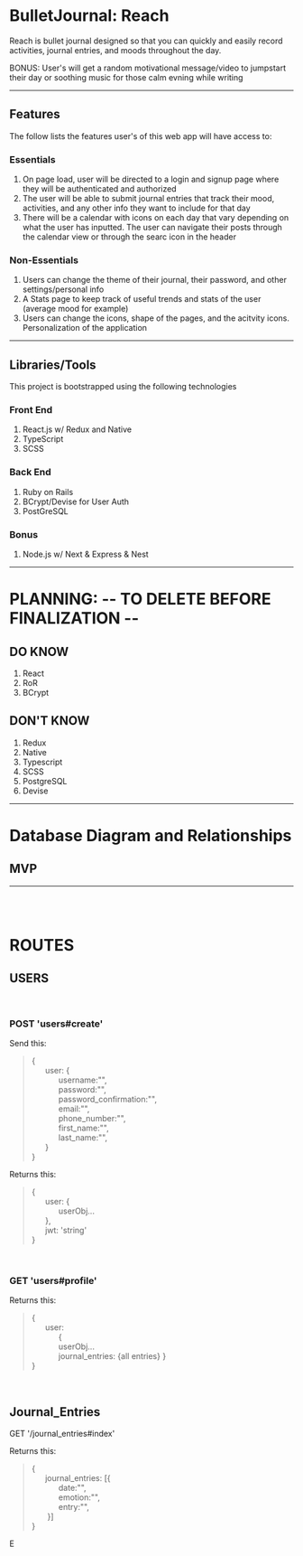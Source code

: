 # BulletJournal: Reach

Reach is bullet journal designed so that you can quickly and easily record activities, journal entries, and moods throughout the day. 

BONUS: User's will get a random motivational message/video to jumpstart their day or soothing music for those calm evning while writing

---
## Features

The follow lists the features user's of this web app will have access to:

### Essentials
1. On page load, user will be directed to a login and signup page where they will be authenticated and authorized
2. The user will be able to submit journal entries that track their mood, activities, and any other info they want to include for that day
3. There will be a calendar with icons on each day that vary depending on what the user has inputted. The user can navigate their posts through the calendar view or through the searc icon in the header


### Non-Essentials
1. Users can change the theme of their journal, their password, and other settings/personal info
2. A Stats page to keep track of useful trends and stats of the user (average mood for example)
3. Users can change the icons, shape of the pages, and the acitvity icons. Personalization of the application

---

## Libraries/Tools

This project is bootstrapped using the following technologies

### Front End
1. React.js w/ Redux and Native
2. TypeScript
3. SCSS

### Back End
1. Ruby on Rails 
2. BCrypt/Devise for User Auth
3. PostGreSQL

### Bonus
1. Node.js w/ Next & Express & Nest

---
# PLANNING: -- TO DELETE BEFORE FINALIZATION --

## DO KNOW
1. React
2. RoR
3. BCrypt


## DON'T KNOW

1. Redux
2. Native
3. Typescript
4. SCSS
5. PostgreSQL
6. Devise

---

# Database Diagram and Relationships

## MVP
---
<br>
<br>

# ROUTES

## USERS

<br>

### POST 'users#create'
Send this:

>{  
    &nbsp;&nbsp;&nbsp;&nbsp;&nbsp;&nbsp;user: {  
      &nbsp;&nbsp;&nbsp;&nbsp;&nbsp;&nbsp;&nbsp;&nbsp;&nbsp;&nbsp;&nbsp;&nbsp;username:"",  
      &nbsp;&nbsp;&nbsp;&nbsp;&nbsp;&nbsp;&nbsp;&nbsp;&nbsp;&nbsp;&nbsp;&nbsp;password:"",  
      &nbsp;&nbsp;&nbsp;&nbsp;&nbsp;&nbsp;&nbsp;&nbsp;&nbsp;&nbsp;&nbsp;&nbsp;password_confirmation:"",  
      &nbsp;&nbsp;&nbsp;&nbsp;&nbsp;&nbsp;&nbsp;&nbsp;&nbsp;&nbsp;&nbsp;&nbsp;email:"",  
      &nbsp;&nbsp;&nbsp;&nbsp;&nbsp;&nbsp;&nbsp;&nbsp;&nbsp;&nbsp;&nbsp;&nbsp;phone_number:"",  
      &nbsp;&nbsp;&nbsp;&nbsp;&nbsp;&nbsp;&nbsp;&nbsp;&nbsp;&nbsp;&nbsp;&nbsp;first_name:"",  
      &nbsp;&nbsp;&nbsp;&nbsp;&nbsp;&nbsp;&nbsp;&nbsp;&nbsp;&nbsp;&nbsp;&nbsp;last_name:"",  
    &nbsp;&nbsp;&nbsp;&nbsp;&nbsp;&nbsp;}  
}

Returns this:

>{  
  &nbsp;&nbsp;&nbsp;&nbsp;&nbsp;&nbsp;user: {  
    &nbsp;&nbsp;&nbsp;&nbsp;&nbsp;&nbsp;&nbsp;&nbsp;&nbsp;&nbsp;&nbsp;&nbsp;userObj...  
  &nbsp;&nbsp;&nbsp;&nbsp;&nbsp;&nbsp;},  
  &nbsp;&nbsp;&nbsp;&nbsp;&nbsp;&nbsp;jwt: 'string'  
}

<br>

### GET 'users#profile'

Returns this:
>{  
  &nbsp;&nbsp;&nbsp;&nbsp;&nbsp;&nbsp;user:  
    &nbsp;&nbsp;&nbsp;&nbsp;&nbsp;&nbsp;&nbsp;&nbsp;&nbsp;&nbsp;&nbsp;&nbsp;{  
      &nbsp;&nbsp;&nbsp;&nbsp;&nbsp;&nbsp;&nbsp;&nbsp;&nbsp;&nbsp;&nbsp;&nbsp;userObj...  
      &nbsp;&nbsp;&nbsp;&nbsp;&nbsp;&nbsp;&nbsp;&nbsp;&nbsp;&nbsp;&nbsp;&nbsp;journal_entries: {all entries}
      }  
}

<br>

## Journal_Entries

GET '/journal_entries#index'

Returns this:
>{  
  &nbsp;&nbsp;&nbsp;&nbsp;&nbsp;&nbsp;journal_entries: [{  
    &nbsp;&nbsp;&nbsp;&nbsp;&nbsp;&nbsp;&nbsp;&nbsp;&nbsp;&nbsp;&nbsp;&nbsp;date:"",  
    &nbsp;&nbsp;&nbsp;&nbsp;&nbsp;&nbsp;&nbsp;&nbsp;&nbsp;&nbsp;&nbsp;&nbsp;emotion:"",  
    &nbsp;&nbsp;&nbsp;&nbsp;&nbsp;&nbsp;&nbsp;&nbsp;&nbsp;&nbsp;&nbsp;&nbsp;entry:"",  
  &nbsp;&nbsp;&nbsp;&nbsp;&nbsp;&nbsp;&nbsp;}]  
}

E











